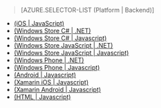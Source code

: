 > [AZURE.SELECTOR-LIST (Platform | Backend)]
- [(iOS | JavaScript)](/en-us/documentation/articles/mobile-services-ios-add-paging-data/)
- [(Windows Store C# | .NET)](/en-us/documentation/articles/mobile-services-dotnet-backend-windows-store-dotnet-add-paging-data/)
- [(Windows Store C# | Javascript)](/en-us/documentation/articles/mobile-services-windows-store-dotnet-add-paging-data/)
- [(Windows Store JavaScript | .NET)](/en-us/documentation/articles/mobile-services-dotnet-backend-windows-store-javascript-add-paging-data/)
- [(Windows Store JavaScript | Javascript)](/en-us/documentation/articles/mobile-services-windows-store-javascript-add-paging-data/)
- [(Windows Phone | .NET)](/en-us/documentation/articles/mobile-services-dotnet-backend-windows-phone-add-paging-data/)
- [(Windows Phone | Javascript)](/en-us/documentation/articles/mobile-services-windows-phone-add-paging-data/)
- [(Android | Javascript)](/en-us/documentation/articles/mobile-services-android-add-paging-data/)
- [(Xamarin iOS | Javascript)](/en-us/documentation/articles/partner-xamarin-mobile-services-ios-add-paging-data/)
- [(Xamarin Android | Javascript)](/en-us/documentation/articles/partner-xamarin-mobile-services-android-add-paging-data/)
- [(HTML | Javascript)](/en-us/documentation/articles/mobile-services-html-add-paging-data/)


<!--HONumber=27-->
